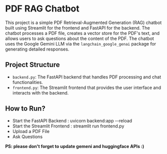 # PDF RAG Chatbot

This project is a simple PDF Retrieval-Augmented Generation (RAG) chatbot built using Streamlit for the frontend and FastAPI for the backend. The chatbot processes a PDF file, creates a vector store for the PDF's text, and allows users to ask questions about the content of the PDF. The chatbot uses the Google Gemini LLM via the `langchain_google_genai` package for generating detailed responses.

## Project Structure

- `backend.py`: The FastAPI backend that handles PDF processing and chat functionalities.
- `frontend.py`: The Streamlit frontend that provides the user interface and interacts with the backend.

## How to Run?
- Start the FastAPI Backend : uvicorn backend:app --reload
- Start the Streamlit Frontend : streamlit run frontend.py
- Upload a PDF File
- Ask Questions 


**PS: please don't forget to update gemeni and huggingface APIs :)**